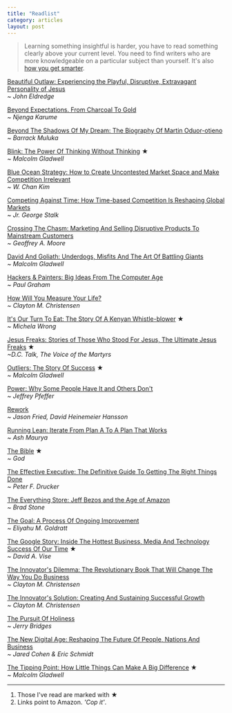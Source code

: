 ```yaml
---
title: "Readlist"
category: articles
layout: post
---
```


> Learning something insightful is harder, you have to read something
> clearly above your current level. You need to find writers who are more
> knowledgeable on a particular subject than yourself. It's also [how you
> get smarter][1].

[Beautiful Outlaw: Experiencing the Playful, Disruptive, Extravagant Personality of Jesus](http://amzn.to/1cu5tWo)  
_~ John Eldredge_

[Beyond Expectations. From Charcoal To Gold](http://amzn.to/1eX3axB)  
_~ Njenga Karume_

[Beyond The Shadows Of My Dream: The Biography Of Martin Oduor-otieno](http://amzn.to/1517F4z)  
_~ Barrack Muluka_

[Blink: The Power Of Thinking Without Thinking](http://amzn.to/18p6vQH) ★  
_~ Malcolm Gladwell_

[Blue Ocean Strategy: How to Create Uncontested Market Space and Make Competition Irrelevant](http://amzn.to/1dWht0O)  
_~ W. Chan Kim_

[Competing Against Time: How Time-based Competition Is Reshaping Global Markets](http://amzn.to/1bqsU1n)  
_~ Jr. George Stalk_

[Crossing The Chasm: Marketing And Selling Disruptive Products To Mainstream Customers](http://amzn.to/18oYLOO)  
_~ Geoffrey A. Moore_

[David And Goliath: Underdogs, Misfits And The Art Of Battling Giants](http://amzn.to/16EKIr2)  
_~ Malcolm Gladwell_

[Hackers & Painters: Big Ideas From The Computer Age](http://amzn.to/ZaSZhz)  
_~ Paul Graham_

[How Will You Measure Your Life?](http://amzn.to/1boOs1H)  
_~ Clayton M. Christensen_

[It's Our Turn To Eat: The Story Of A Kenyan Whistle-blower](http://amzn.to/1aI3zz4) ★  
_~ Michela Wrong_

[Jesus Freaks: Stories of Those Who Stood For Jesus, The Ultimate Jesus Freaks](http://amzn.to/151rfh2) ★  
_~D.C. Talk, The Voice of the Martyrs_

[Outliers: The Story Of Success](http://amzn.to/1g0sUI8) ★  
_~ Malcolm Gladwell_

[Power: Why Some People Have It and Others Don't](http://amzn.to/184o7PD)  
_~ Jeffrey Pfeffer_

[Rework](http://amzn.to/18p558Y)  
_~ Jason Fried, David Heinemeier Hansson_

[Running Lean: Iterate From Plan A To A Plan That Works](http://amzn.to/14yvm41)  
_~ Ash Maurya_

[The Bible](http://amzn.to/1bpcsBO) ★  
_~ God_

[The Effective Executive: The Definitive Guide To Getting The Right Things Done](http://amzn.to/1g0oqBu)  
_~ Peter F. Drucker_

[The Everything Store: Jeff Bezos and the Age of Amazon](http://amzn.to/19DBSEs)  
_~ Brad Stone_

[The Goal: A Process Of Ongoing Improvement](http://amzn.to/1eWYpnB)  
_~ Eliyahu M. Goldratt_

[The Google Story: Inside The Hottest Business, Media And Technology Success Of Our Time](http://amzn.to/1bqzFA9) ★  
_~ David A. Vise_

[The Innovator's Dilemma: The Revolutionary Book That Will Change The Way You Do Business](http://amzn.to/1511cXo)  
_~ Clayton M. Christensen_

[The Innovator's Solution: Creating And Sustaining Successful Growth](http://amzn.to/16Urkj3)  
_~ Clayton M. Christensen_

[The Pursuit Of Holiness](http://amzn.to/1gjL2zF)  
_~ Jerry Bridges_

[The New Digital Age: Reshaping The Future Of People, Nations And Business](http://amzn.to/1511TzV)  
_~ Jared Cohen & Eric Schmidt_

[The Tipping Point: How Little Things Can Make A Big Difference](http://amzn.to/1516oua) ★  
_~ Malcolm Gladwell_

---

1. Those I've read are marked with ★
2. Links point to Amazon. _'Cop it'_.

[1]: /articles/2013/08/how-to-get-smarter/
